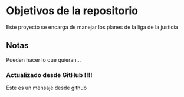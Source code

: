 # Objetivos de la repositorio

Este proyecto se encarga de manejar los planes de la liga de la justicia


## Notas
Pueden hacer lo que quieran...

### Actualizado desde GitHub !!!!

Este es un mensaje desde github

